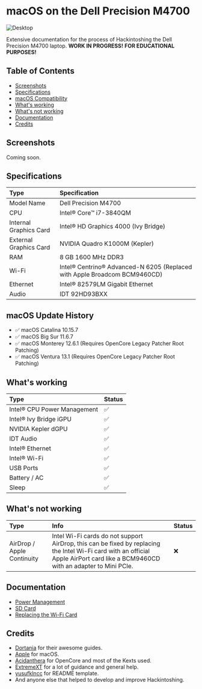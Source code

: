 # macOS on the Dell Precision M4700

![Desktop](/Images/Ventura%20Desktop.png)

Extensive documentation for the process of Hackintoshing the Dell Precision M4700 laptop. **WORK IN PROGRESS!**
**FOR EDUCATIONAL PURPOSES!**

## Table of Contents

- [Screenshots](https://github.com/MasterK13/Dell-Precision-M4700-Hackintosh#screenshots)
- [Specifications](https://github.com/MasterK13/Dell-Precision-M4700-Hackintosh#specifications)
- [macOS Compatibility](https://github.com/MasterK13/Dell-Precision-M4700-Hackintosh#macos-update-history)
- [What's working](https://github.com/MasterK13/Dell-Precision-M4700-Hackintosh#whats-working)
- [What's not working](https://github.com/MasterK13/Dell-Precision-M4700-Hackintosh#whats-not-working)
- [Documentation](https://github.com/MasterK13/Dell-Precision-M4700-Hackintosh#documentation)
- [Credits](https://github.com/MasterK13/Dell-Precision-M4700-Hackintosh#credits)

## Screenshots

Coming soon.

## Specifications

Type | Specification
:---------|:---------
Model Name | Dell Precision M4700
CPU | Intel® Core™ i7-3840QM
Internal Graphics Card | Intel® HD Graphics 4000 (Ivy Bridge)
External Graphics Card | NVIDIA Quadro K1000M (Kepler)
RAM | 8 GB 1600 MHz DDR3
Wi-Fi | Intel® Centrino® Advanced-N 6205 (Replaced with Apple Broadcom BCM9460CD)
Ethernet | Intel® 82579LM Gigabit Ethernet
Audio | IDT 92HD93BXX

## macOS Update History

- ✅ macOS Catalina 10.15.7
- ✅ macOS Big Sur 11.6.7
- ✅ macOS Monterey 12.6.1 (Requires OpenCore Legacy Patcher Root Patching)
- ✅ macOS Ventura 13.1 (Requires OpenCore Legacy Patcher Root Patching)

## What's working

Type | Status
:---------|:----------
Intel® CPU Power Management | ✅
Intel® Ivy Bridge iGPU | ✅
NVIDIA Kepler dGPU | ✅
IDT Audio | ✅
Intel® Ethernet | ✅
Intel® Wi-Fi | ✅
USB Ports | ✅
Battery / AC | ✅
Sleep | ✅

## What's not working

Type | Info | Status
:---------|:---------|:----------
AirDrop / Apple Continuity | Intel Wi-Fi cards do not support AirDrop, this can be fixed by replacing the Intel Wi-Fi card with an official Apple AirPort card like a BCM9460CD with an adapter to Mini PCIe. | ❌

## Documentation

- [Power Management](/Documentation/PM.md)
- [SD Card](/Documentation/SDXC.md)
- [Replacing the Wi-Fi Card](/Documentation/Wi-Fi.md)

## Credits

- [Dortania](https://dortania.github.io) for their awesome guides.
- [Apple](https://www.apple.com) for macOS.
- [Acidanthera](https://github.com/acidanthera) for OpenCore and most of the Kexts used.
- [ExtremeXT](https://github.com/extremegrief1) for a lot of guidance and general help.
- [yusufklncc](https://github.com/yusufklncc) for README template.
- And anyone else that helped to develop and improve Hackintoshing.
